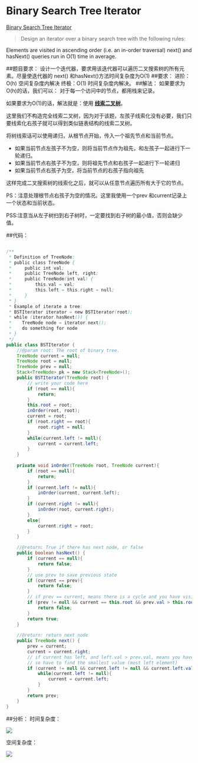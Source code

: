# Binary Search Tree Iterator

[Binary Search Tree Iterator](https://leetcode.com/problems/regular-expression-matching/)

>Design an iterator over a binary search tree with the following rules:
>
Elements are visited in ascending order (i.e. an in-order traversal)
next() and hasNext() queries run in O(1) time in average.




##题目要求：
设计一个迭代器，要求用该迭代器可以遍历二叉搜索树的所有元素。尽量使迭代器的 next() 和hasNext()方法时间复杂度为O(1)
##要求：
进阶：O(h) 空间复杂度内解决
终极：O(1) 时间复杂度内解决。
##解法：
如果要求为O(h)的话，我们可以：
对于每一个访问中的节点，都用栈来记录。

如果要求为O(1)的话，解法就是：使用 **[线索二叉树](https://en.wikipedia.org/wiki/Threaded_binary_tree)**。

这里我们不构造完全线索二叉树，因为对于该题，左孩子线索化没有必要，我们只要线索化右孩子就可以得到类似链表结构的线索二叉树。

将树线索话可以使用递归，从根节点开始，传入一个祖先节点和当前节点。

- 如果当前节点左孩子不为空，则将当前节点作为祖先，和左孩子一起进行下一轮递归。
- 如果当前节点右孩子不为空，则将祖先节点和右孩子一起进行下一轮递归
- 如果当前节点右孩子为空，将当前节点的右孩子指向祖先

这样完成二叉搜索树的线索化之后，就可以从任意节点遍历所有大于它的节点。

PS：注意处理根节点右孩子为空的情况。这里我使用一个prev 和current记录上一个状态和当前状态。

PSS:注意当从左子树扫到右子树时，一定要找到右子树的最小值，否则会缺少值。

##代码：
```java

/**
 * Definition of TreeNode:
 * public class TreeNode {
 *     public int val;
 *     public TreeNode left, right;
 *     public TreeNode(int val) {
 *         this.val = val;
 *         this.left = this.right = null;
 *     }
 * }
 * Example of iterate a tree:
 * BSTIterator iterator = new BSTIterator(root);
 * while (iterator.hasNext()) {
 *    TreeNode node = iterator.next();
 *    do something for node
 * } 
 */
public class BSTIterator {
    //@param root: The root of binary tree.
    TreeNode current = null;
    TreeNode root = null;
    TreeNode prev = null;
    Stack<TreeNode> pk = new Stack<TreeNode>();
    public BSTIterator(TreeNode root) {
        // write your code here
        if (root == null){
            return;
        }
        this.root = root;
        inOrder(root, root);
        current = root;
        if (root.right == root){
            root.right = null;
        }
        while(current.left != null){
            current = current.left;
        }
    }
    
    private void inOrder(TreeNode root, TreeNode current){
        if (root == null){
            return;
        }
        if (current.left != null){
            inOrder(current, current.left);
        }
        if (current.right != null){
            inOrder(root, current.right);
        }
        else{
            current.right = root;
        }
    }

    //@return: True if there has next node, or false
    public boolean hasNext() {
        if (current == null){
            return false;
        }
        // use prev to save previous state
        if (current == prev){
            return false;
        }
        // if prev == current, means there is a cycle and you have visit this node.
        if (prev != null && current == this.root && prev.val > this.root.val){
            return false;
        }
        return true;
    }
    
    //@return: return next node
    public TreeNode next() {
        prev = current;
        current = current.right;
        // if current has left, and left.val > prev.val, means you have visited right child of tree,
        // so have to find the smallest value (most left element)
        if (current != null && current.left != null && current.left.val > prev.val){
            while(current.left != null){
                current = current.left;
            }
        }
        return prev;
    }
}
```
##分析：
时间复杂度：


<img src="http://chart.googleapis.com/chart?cht=tx&chl=\Large  O(n)" style="border:none;">

空间复杂度：

<img src="http://chart.googleapis.com/chart?cht=tx&chl=\Large O(1)" style="border:none;">
